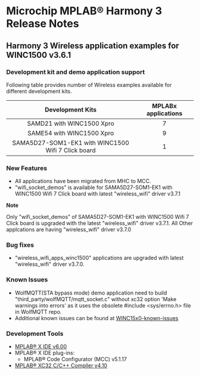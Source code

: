 
# Microchip MPLAB® Harmony 3 Release Notes

## Harmony 3 Wireless application examples for WINC1500 v3.6.1

### Development kit and demo application support

Following table provides number of Wireless examples available for different development kits.

| Development Kits           | MPLABx applications |
|:--------------------------:|:-------------------:|
| SAMD21 with WINC1500 Xpro  |       7             ||
| SAME54 with WINC1500 Xpro  |       9             |
| SAMA5D27-SOM1-EK1 with WINC1500 Wifi 7 Click board  |       1             |

### New Features

- All applications have been migrated from MHC to MCC.
- "wifi_socket_demos" is available for SAMA5D27-SOM1-EK1 with WINC1500 Wifi 7 Click board with latest "wireless_wifi" driver v3.7.1
  
**Note**

Only "wifi_socket_demos" of SAMA5D27-SOM1-EK1 with WINC1500 Wifi 7 Click board is upgraded with the latest "wireless_wifi" driver v3.7.1. All Other applcations are having "wireless_wifi" driver v3.7.0

### Bug fixes

- "wireless_wifi_apps_winc1500" applications are upgraded with latest "wireless_wifi" driver v3.7.0.

### Known Issues

- WolfMQTT(STA bypass mode) demo application need to build "third_party/wolfMQTT/mqtt_socket.c" without xc32 option 'Make warnings into errors' as it uses the obsolete #include <sys/errno.h> file in WolfMQTT repo.
- Additional known issues can be found at [WINC15x0-known-issues](https://github.com/MicrochipTech/WINC15x0-known-issues)

### Development Tools

- [MPLAB® X IDE v6.00](https://www.microchip.com/mplab/mplab-x-ide)
- MPLAB® X IDE plug-ins:
  - MPLAB® Code Configurator (MCC) v5.1.17
- [MPLAB® XC32 C/C++ Compiler v4.10](https://www.microchip.com/mplab/compilers)

